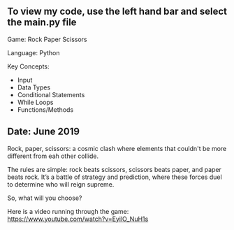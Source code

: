 To view my code, use the left hand bar and select the main.py file
------------------------------------------------------------------
Game: Rock Paper Scissors

Language: Python

Key Concepts:
- Input
- Data Types
- Conditional Statements
- While Loops
- Functions/Methods

Date: June 2019
-----------------------------------------------------------------------------------------------------------------------------------------------------------------------------------------
Rock, paper, scissors: a cosmic clash where elements that couldn't be more different from eah other collide. 

The rules are simple: rock beats scissors, scissors beats paper, and paper beats rock. It’s a battle of strategy and prediction, where these forces duel to determine who will reign supreme.

So, what will you choose?

Here is a video running through the game: https://www.youtube.com/watch?v=EyilO_NuH1s
